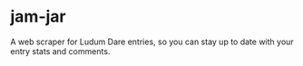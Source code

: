 # jam-jar
A web scraper for Ludum Dare entries, so you can stay up to date with your entry stats and comments.
